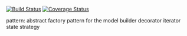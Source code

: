 [![Build Status](https://travis-ci.org/yt249/is219_csv_reader.svg?branch=master)](https://travis-ci.org/yt249/is219_csv_reader)
[![Coverage Status](https://coveralls.io/repos/github/yt249/is219_csv_reader/badge.svg?branch=master)](https://coveralls.io/github/yt249/is219_csv_reader?branch=master)


pattern:
abstract factory pattern for the model 
builder
decorator 
iterator
state
strategy 
 